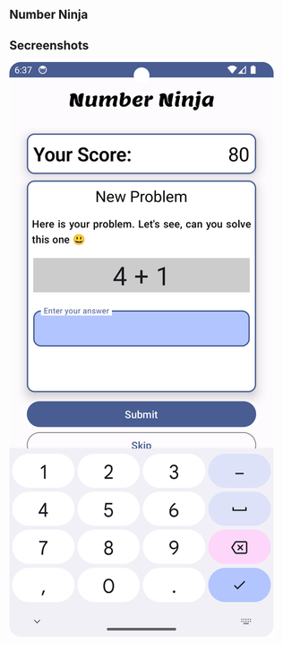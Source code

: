 ## Number Ninja

## Secreenshots
<img src="Screenshots/Screenshot_20240122_183731.png" alt="Screenshot">

